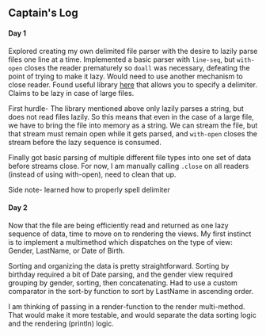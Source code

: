 ## Captain's Log

#### Day 1
Explored creating my own delimited file parser with the desire to lazily parse files one line at a time.
Implemented a basic parser with `line-seq`, but `with-open` closes the reader prematurely so `doall` was necessary,
defeating the point of trying to make it lazy.  Would need to use another mechanism to close reader.
Found useful library [here](https://github.com/davidsantiago/clojure-csv) that allows you to specify a delimiter. 
Claims to be lazy in case of large files.

First hurdle- The library mentioned above only lazily parses a string, but does not read files lazily.  So this means
 that even in the case of a large file, we have to bring the file into memory as a string. We can stream the file, but 
 that stream must remain open while it gets parsed, and `with-open` closes the stream before the lazy sequence is 
 consumed.  
 
Finally got basic parsing of multiple different file types into one set of data before streams close.
For now, I am manually calling `.close` on all readers (instead of using with-open), need to clean
that up.

Side note- learned how to properly spell delimiter

#### Day 2

Now that the file are being efficiently read and returned as one lazy sequence of data, time to move on to rendering the
views.  My first instinct is to implement a multimethod which dispatches on the type of view: Gender, LastName, 
or Date of Birth.  

Sorting and organizing the data is pretty straightforward.  Sorting by birthday required a bit of Date parsing, and 
the gender view required grouping by gender, sorting, then concatenating.  Had to use a custom comparator in the sort-by
function to sort by LastName in ascending order.  

I am thinking of passing in a render-function to the render multi-method.  That would make it more testable, and would 
separate the data sorting logic and the rendering (println) logic.  